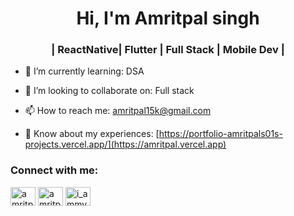 <h1 align="center">Hi, I'm Amritpal singh</h1>
<h3 align="center">| ReactNative| Flutter | Full Stack | Mobile Dev |</h3>

- 🌱 I’m currently learning: DSA

- 👯 I’m looking to collaborate on: Full stack

- 📫 How to reach me: amritpal15k@gmail.com

- 📄 Know about my experiences: [https://portfolio-amritpals01s-projects.vercel.app/](https://amritpal.vercel.app)

<h3 align="left">Connect with me:</h3>
<p align="left">
<a href="https://linkedin.com/in/amritpal-singh001" target="blank"><img align="center" src="https://raw.githubusercontent.com/rahuldkjain/github-profile-readme-generator/master/src/images/icons/Social/linked-in-alt.svg" alt="amritpal-singh001" height="30" width="40" /></a>
<a href="https://fb.com/amritpal singh" target="blank"><img align="center" src="https://raw.githubusercontent.com/rahuldkjain/github-profile-readme-generator/master/src/images/icons/Social/facebook.svg" alt="amritpal singh" height="30" width="40" /></a>
<a href="https://instagram.com/i_ammy01" target="blank"><img align="center" src="https://raw.githubusercontent.com/rahuldkjain/github-profile-readme-generator/master/src/images/icons/Social/instagram.svg" alt="i_ammy01" height="30" width="40" /></a>
</p>
